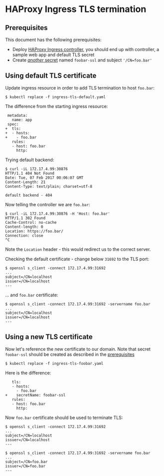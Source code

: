 # HAProxy Ingress TLS termination

## Prerequisites

This document has the following prerequisites:

* Deploy [HAProxy Ingress controller](/examples/deployment), you should end up with controller, a sample web app and default TLS secret
* Create [*another* secret](/examples/PREREQUISITES.md#tls-certificates) named `foobar-ssl` and subject `'/CN=foo.bar'`

## Using default TLS certificate

Update ingress resource in order to add TLS termination to host `foo.bar`:

```console
$ kubectl replace -f ingress-tls-default.yaml
```

The difference from the starting ingress resource:

```console
 metadata:
   name: app
 spec:
+  tls:
+  - hosts:
+    - foo.bar
   rules:
   - host: foo.bar
     http:
```

Trying default backend:

```console
$ curl -iL 172.17.4.99:30876            
HTTP/1.1 404 Not Found
Date: Tue, 07 Feb 2017 00:06:07 GMT
Content-Length: 21
Content-Type: text/plain; charset=utf-8

default backend - 404
```

Now telling the controller we are `foo.bar`:

```console
$ curl -iL 172.17.4.99:30876 -H 'Host: foo.bar'
HTTP/1.1 302 Found
Cache-Control: no-cache
Content-length: 0
Location: https://foo.bar/
Connection: close
^C
```

Note the `Location` header - this would redirect us to the correct server.

Checking the default certificate - change below `31692` to the TLS port:

```console
$ openssl s_client -connect 172.17.4.99:31692
...
subject=/CN=localhost
issuer=/CN=localhost
---
```

... and `foo.bar` certificate:

```console
$ openssl s_client -connect 172.17.4.99:31692 -servername foo.bar
...
subject=/CN=localhost
issuer=/CN=localhost
---
```

## Using a new TLS certificate

Now let's reference the new certificate to our domain. Note that secret
`foobar-ssl` should be created as described in the [prerequisites](#prerequisites)

```console
$ kubectl replace -f ingress-tls-foobar.yaml 
```

Here is the difference:

```console
   tls:
   - hosts:
     - foo.bar
+    secretName: foobar-ssl
   rules:
   - host: foo.bar
     http:
```

Now `foo.bar` certificate should be used to terminate TLS:

```console
$ openssl s_client -connect 172.17.4.99:31692
...
subject=/CN=localhost
issuer=/CN=localhost
---

$ openssl s_client -connect 172.17.4.99:31692 -servername foo.bar
...
subject=/CN=foo.bar
issuer=/CN=foo.bar
---
```
